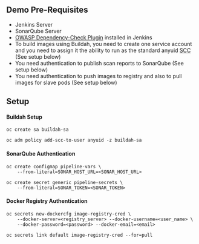 ## Demo Pre-Requisites

- Jenkins Server
- SonarQube Server
- [OWASP Dependency-Check Plugin](https://plugins.jenkins.io/dependency-check-jenkins-plugin) installed in Jenkins
- To build images using Buildah, you need to create one service account and you need to assign it the ability to run as the standard anyuid [SCC](https://docs.openshift.com/container-platform/4.3/authentication/managing-security-context-constraints.html) (See setup below)
- You need authentication to publish scan reports to SonarQube (See setup below)
- You need authentication to push images to registry and also to pull images for slave pods (See setup below)

## Setup

#### Buildah Setup
```
oc create sa buildah-sa

oc adm policy add-scc-to-user anyuid -z buildah-sa
```


#### SonarQube Authentication
```
oc create configmap pipeline-vars \
    --from-literal=SONAR_HOST_URL=<SONAR_HOST_URL>

oc create secret generic pipeline-secrets \
    --from-literal=SONAR_TOKEN=<SONAR_TOKEN>
```

#### Docker Registry Authentication
```
oc secrets new-dockercfg image-registry-cred \
    --docker-server=<registry_server> --docker-username=<user_name> \
    --docker-password=<password> --docker-email=<email>

oc secrets link default image-registry-cred --for=pull
```
